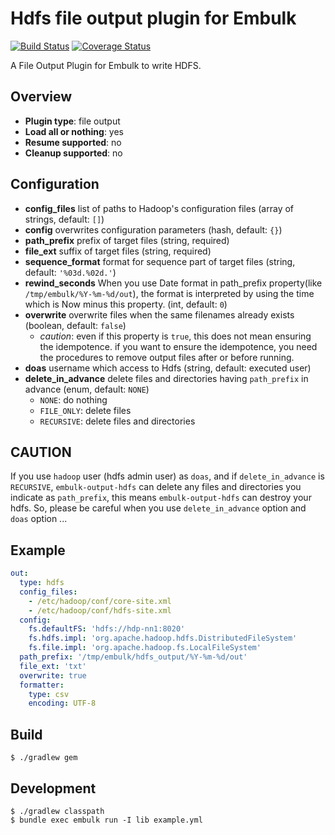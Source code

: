 # Hdfs file output plugin for Embulk

[![Build Status](https://travis-ci.org/civitaspo/embulk-output-hdfs.svg)](https://travis-ci.org/civitaspo/embulk-output-hdfs)
[![Coverage Status](https://coveralls.io/repos/github/civitaspo/embulk-output-hdfs/badge.svg?branch=master)](https://coveralls.io/github/civitaspo/embulk-output-hdfs?branch=master)

A File Output Plugin for Embulk to write HDFS.

## Overview

* **Plugin type**: file output
* **Load all or nothing**: yes
* **Resume supported**: no
* **Cleanup supported**: no

## Configuration

- **config_files** list of paths to Hadoop's configuration files (array of strings, default: `[]`)
- **config** overwrites configuration parameters (hash, default: `{}`)
- **path_prefix** prefix of target files (string, required)
- **file_ext** suffix of target files (string, required)
- **sequence_format** format for sequence part of target files (string, default: `'%03d.%02d.'`)
- **rewind_seconds** When you use Date format in path_prefix property(like `/tmp/embulk/%Y-%m-%d/out`), the format is interpreted by using the time which is Now minus this property. (int, default: `0`)
- **overwrite** overwrite files when the same filenames already exists (boolean, default: `false`)
    - *caution*: even if this property is `true`, this does not mean ensuring the idempotence. if you want to ensure the idempotence, you need the procedures to remove output files after or before running. 
- **doas** username which access to Hdfs (string, default: executed user)
- **delete_in_advance** delete files and directories having `path_prefix` in advance (enum, default: `NONE`)
    - `NONE`: do nothing
    - `FILE_ONLY`: delete files
    - `RECURSIVE`: delete files and directories

## CAUTION
If you use `hadoop` user (hdfs admin user) as `doas`, and if `delete_in_advance` is `RECURSIVE`,
`embulk-output-hdfs` can delete any files and directories you indicate as `path_prefix`,
this means `embulk-output-hdfs` can destroy your hdfs.
So, please be careful when you use `delete_in_advance` option and `doas` option ...

## Example

```yaml
out:
  type: hdfs
  config_files:
    - /etc/hadoop/conf/core-site.xml
    - /etc/hadoop/conf/hdfs-site.xml
  config:
    fs.defaultFS: 'hdfs://hdp-nn1:8020'
    fs.hdfs.impl: 'org.apache.hadoop.hdfs.DistributedFileSystem'
    fs.file.impl: 'org.apache.hadoop.fs.LocalFileSystem'
  path_prefix: '/tmp/embulk/hdfs_output/%Y-%m-%d/out'
  file_ext: 'txt'
  overwrite: true
  formatter:
    type: csv
    encoding: UTF-8
```


## Build

```
$ ./gradlew gem
```

## Development

```
$ ./gradlew classpath
$ bundle exec embulk run -I lib example.yml
```
